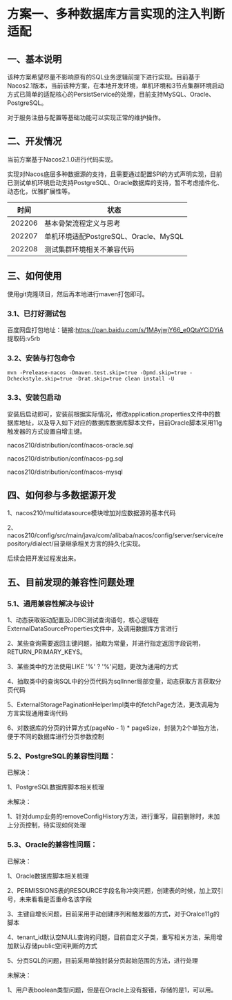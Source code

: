 # 方案一、多种数据库方言实现的注入判断适配
## 一、基本说明

该种方案希望尽量不影响原有的SQL业务逻辑前提下进行实现。目前基于Nacos2.1版本，当前该种方案，在本地开发环境，单机环境和3节点集群环境启动方式已简单的适配核心的PersistService的处理，目前支持MySQL、Oracle、PostgreSQL。

对于服务注册与配置等基础功能可以实现正常的维护操作。

## 二、开发情况

当前方案基于Nacos2.1.0进行代码实现。

实现对Nacos底层多种数据源的支持，且需要通过配置SPI的方式声明实现，目前已测试单机环境启动支持PostgreSQL、Oracle数据库的支持，暂不考虑插件化、动态化，优雅扩展性等。

| 时间   | 状态                                  |
| ------ | ------------------------------------- |
| 202206 | 基本骨架流程定义与思考                |
| 202207 | 单机环境适配PostgreSQL、Oracle、MySQL |
| 202208 | 测试集群环境相关不兼容代码            |

## 三、如何使用

使用git克隆项目，然后再本地进行maven打包即可。

### 3.1、已打好测试包

百度网盘打包地址：链接:https://pan.baidu.com/s/1MAyjwjY66_e0QtaYCiDYiA 提取码:v5rb 

### 3.2、安装与打包命令

```
mvn -Prelease-nacos -Dmaven.test.skip=true -Dpmd.skip=true -Dcheckstyle.skip=true -Drat.skip=true clean install -U  
```

### 3.3、安装包启动

安装后启动即可，安装前根据实际情况，修改application.properties文件中的数据库地址，以及导入如下对应的数据库数据库脚本文件，目前Oracle脚本采用11g触发器的方式设置自增主键。

nacos210/distribution/conf/nacos-oracle.sql

nacos210/distribution/conf/nacos-pg.sql

nacos210/distribution/conf/nacos-mysql

## 四、如何参与多数据源开发

1、nacos210/multidatasource模块增加对应数据源的基本代码

2、nacos210/config/src/main/java/com/alibaba/nacos/config/server/service/repository/dialect/目录继承相关方言的持久化实现。

后续会把开发过程发出来。

## 五、目前发现的兼容性问题处理

### 5.1、通用兼容性解决与设计

1、动态获取驱动配置及JDBC测试查询语句，核心逻辑在ExternalDataSourceProperties文件中，及调用数据库方言进行

2、某些查询需要返回主键问题，抽取为常量，并进行指定返回字段说明，RETURN_PRIMARY_KEYS。

3、某些类中的方法使用LIKE '%' ? '%'问题，更改为通用的方式

4、抽取类中的查询SQL中的分页代码为sqlInner局部变量，动态获取方言获取分页代码

5、ExternalStoragePaginationHelperImpl类中的fetchPage方法，更改调用为方言实现通用查询代码

6、对数据库的分页的计算方式(pageNo - 1) * pageSize，封装为2个单独方法，便于不同的数据库进行分页参数控制

### 5.2、PostgreSQL的兼容性问题：

已解决：

1、PostgreSQL数据库脚本相关梳理

未解决：

1、针对dump业务的removeConfigHistory方法，进行重写，目前删除时，未加上分页控制，待实现如何处理

### 5.3、Oracle的兼容性问题：

已解决：

1、Oracle数据库脚本相关梳理

2、PERMISSIONS表的RESOURCE字段名称冲突问题，创建表的时候，加上双引号，未来看看是否重命名该字段

3、主键自增长问题，目前采用手动创建序列和触发器的方式，对于Oralce11g的脚本

4、tenant_id默认空NULL查询的问题，目前自定义子类，重写相关方法，采用增加默认存储public空间判断的方式

5、分页SQL的问题，目前采用单独封装分页起始范围的方法，进行处理

未解决：

1、用户表boolean类型问题，但是在Oracle上没有报错，存储的是1，可以用。






















